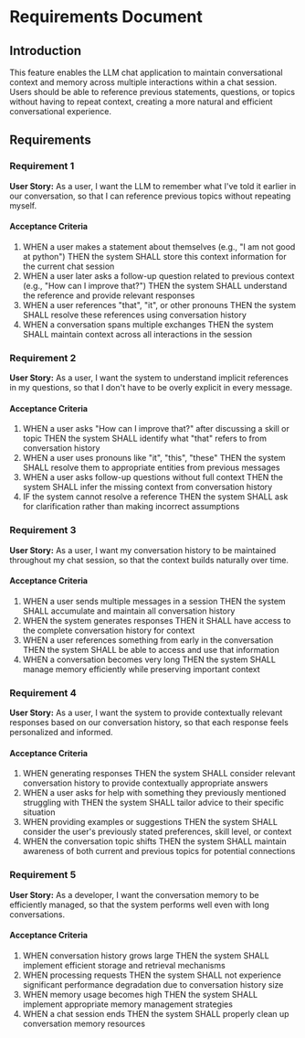 # Requirements Document

## Introduction

This feature enables the LLM chat application to maintain conversational context and memory across multiple interactions within a chat session. Users should be able to reference previous statements, questions, or topics without having to repeat context, creating a more natural and efficient conversational experience.

## Requirements

### Requirement 1

**User Story:** As a user, I want the LLM to remember what I've told it earlier in our conversation, so that I can reference previous topics without repeating myself.

#### Acceptance Criteria

1. WHEN a user makes a statement about themselves (e.g., "I am not good at python") THEN the system SHALL store this context information for the current chat session
2. WHEN a user later asks a follow-up question related to previous context (e.g., "How can I improve that?") THEN the system SHALL understand the reference and provide relevant responses
3. WHEN a user references "that", "it", or other pronouns THEN the system SHALL resolve these references using conversation history
4. WHEN a conversation spans multiple exchanges THEN the system SHALL maintain context across all interactions in the session

### Requirement 2

**User Story:** As a user, I want the system to understand implicit references in my questions, so that I don't have to be overly explicit in every message.

#### Acceptance Criteria

1. WHEN a user asks "How can I improve that?" after discussing a skill or topic THEN the system SHALL identify what "that" refers to from conversation history
2. WHEN a user uses pronouns like "it", "this", "these" THEN the system SHALL resolve them to appropriate entities from previous messages
3. WHEN a user asks follow-up questions without full context THEN the system SHALL infer the missing context from conversation history
4. IF the system cannot resolve a reference THEN the system SHALL ask for clarification rather than making incorrect assumptions

### Requirement 3

**User Story:** As a user, I want my conversation history to be maintained throughout my chat session, so that the context builds naturally over time.

#### Acceptance Criteria

1. WHEN a user sends multiple messages in a session THEN the system SHALL accumulate and maintain all conversation history
2. WHEN the system generates responses THEN it SHALL have access to the complete conversation history for context
3. WHEN a user references something from early in the conversation THEN the system SHALL be able to access and use that information
4. WHEN a conversation becomes very long THEN the system SHALL manage memory efficiently while preserving important context

### Requirement 4

**User Story:** As a user, I want the system to provide contextually relevant responses based on our conversation history, so that each response feels personalized and informed.

#### Acceptance Criteria

1. WHEN generating responses THEN the system SHALL consider relevant conversation history to provide contextually appropriate answers
2. WHEN a user asks for help with something they previously mentioned struggling with THEN the system SHALL tailor advice to their specific situation
3. WHEN providing examples or suggestions THEN the system SHALL consider the user's previously stated preferences, skill level, or context
4. WHEN the conversation topic shifts THEN the system SHALL maintain awareness of both current and previous topics for potential connections

### Requirement 5

**User Story:** As a developer, I want the conversation memory to be efficiently managed, so that the system performs well even with long conversations.

#### Acceptance Criteria

1. WHEN conversation history grows large THEN the system SHALL implement efficient storage and retrieval mechanisms
2. WHEN processing requests THEN the system SHALL not experience significant performance degradation due to conversation history size
3. WHEN memory usage becomes high THEN the system SHALL implement appropriate memory management strategies
4. WHEN a chat session ends THEN the system SHALL properly clean up conversation memory resources